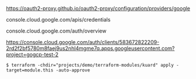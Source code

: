 https://oauth2-proxy.github.io/oauth2-proxy/configuration/providers/google

console.cloud.google.com/apis/credentials

console.cloud.google.com/auth/overview

https://console.cloud.google.com/auth/clients/583672822209-2rd2f2bf5780m8faej9us2nhl4mgme7q.apps.googleusercontent.com?project=gogcp-test-2

```
$ terraform -chdir="projects/demo/terraform-modules/kuard" apply -target=module.this -auto-approve
```
